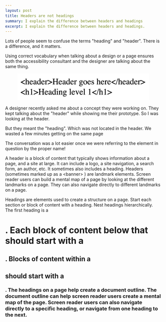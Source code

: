 ```yaml
---
layout: post
title: Headers are not headings
summary: I explain the difference between headers and headings
excerpt: I explain the difference between headers and headings.
---
```

Lots of people seem to confuse the terms "heading" and "header". There is a difference, and it matters.

Using correct vocabulary when talking about a design or a page ensures both the accessibility consultant and the designer are talking about the same thing.

<figure>
    <img src="/img/header-heading.png" alt="Text header inside a header element, followed by text heading inside a h1 element.">
    
</figure>

A designer recently asked me about a concept they were working on. They kept talking about the "header" while showing me their prototype. So I was looking at the header.

But they meant the "heading". Which was not located in the header. We wasted a few minutes getting on the same page

The conversation was a lot easier once we were referring to the element in question by the proper name!

A header is a block of content that typically shows information about a page, and a site at large. It can include a logo, a site navigation, a search form, an author, etc. It sometimes also includes a heading. Headers (sometimes marked up as a &lt;banner&gt; ) are landmark elements. Screen reader users can build a mental map of a page by looking at the different landmarks on a page. They can also navigate directly to different landmarks on a page.

Headings are elements used to create a structure on a page. Start each section or block of content with a heading. Nest headings hierarchically. The first heading is a <h1>. Each block of content below that should start with a <h2>. Blocks of content within a <h2> should start with a <h3>. The headings on a page help create a document outline. The document outline can help screen reader users create a mental map of the page. Screen reader users can also navigate directly to a specific heading, or navigate from one heading to the next.